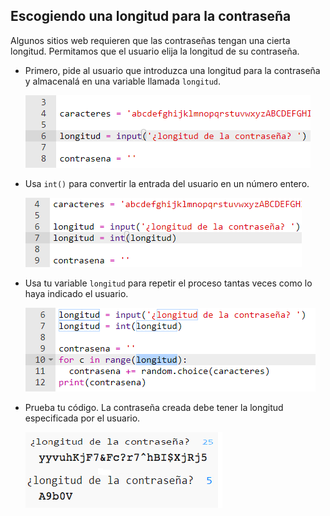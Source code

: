 ## Escogiendo una longitud para la contraseña

Algunos sitios web requieren que las contraseñas tengan una cierta longitud. Permitamos que el usuario elija la longitud de su contraseña.



+ Primero, pide al usuario que introduzca una longitud para la contraseña y almacenalá en una variable llamada `longitud`.

    ![captura de pantalla](images/passwords-length.png)

+ Usa `int()` para convertir la entrada del usuario en un número entero.

    ![captura de pantalla](images/passwords-cast.png)

+ Usa tu variable `longitud` para repetir el proceso tantas veces como lo haya indicado el usuario.

    ![captura de pantalla](images/passwords-length-loop.png)

+ Prueba tu código. La contraseña creada debe tener la longitud especificada por el usuario.

    ![captura de pantalla](images/passwords-length-test.png)



